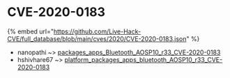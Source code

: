 # CVE-2020-0183
{% embed url="https://github.com/Live-Hack-CVE/full_database/blob/main/cves/2020/CVE-2020-0183.json" %}

* nanopathi ~> [packages_apps_Bluetooth_AOSP10_r33_CVE-2020-0183](https://www.alice-snow.ru/2020/database/cve-2020-0183/packages_apps_bluetooth_aosp10_r33_cve-2020-0183-nanopathi)
* hshivhare67 ~> [platform_packages_apps_bluetooth_AOSP10_r33_CVE-2020-0183](https://www.alice-snow.ru/2020/database/cve-2020-0183/platform_packages_apps_bluetooth_aosp10_r33_cve-2020-0183-hshivhare67)